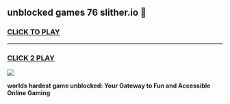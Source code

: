 
## unblocked games 76 slither.io 👋
<h3>
<a href="https://premium.freeplayer.one?title=unblocked_games_76_slither.io&ref=13F">CLICK TO PLAY</a></h3>
<hr>

<h3>
<a href="https://premium.freeplayer.one?title=unblocked_games_76_slither.io&ref=13F">CLICK 2 PLAY</a>
  
</h3>

<a href="https://premium.freeplayer.one?title=unblocked_games_76_slither.io&ref=12F/"><img src="https://clearcache.store/games.png"></a>


**worlds hardest game unblocked: Your Gateway to Fun and Accessible Online Gaming**
